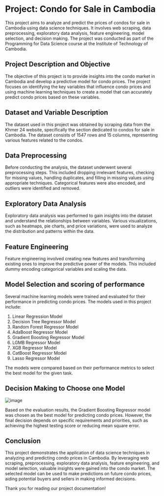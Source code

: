 # Project: Condo for Sale in Cambodia

This project aims to analyze and predict the prices of condos for sale in Cambodia using data science techniques. It involves web scraping, data preprocessing, exploratory data analysis, feature engineering, model selection, and decision making. The project was conducted as part of the Programming for Data Science course at the Institute of Technology of Cambodia.

## Project Description and Objective

The objective of this project is to provide insights into the condo market in Cambodia and develop a predictive model for condo prices. The project focuses on identifying the key variables that influence condo prices and using machine learning techniques to create a model that can accurately predict condo prices based on these variables.

## Dataset and Variable Description

The dataset used in this project was obtained by scraping data from the Khmer 24 website, specifically the section dedicated to condos for sale in Cambodia. The dataset consists of 1547 rows and 15 columns, representing various features related to the condos.

## Data Preprocessing

Before conducting the analysis, the dataset underwent several preprocessing steps. This included dropping irrelevant features, checking for missing values, handling duplicates, and filling in missing values using appropriate techniques. Categorical features were also encoded, and outliers were identified and removed.

## Exploratory Data Analysis

Exploratory data analysis was performed to gain insights into the dataset and understand the relationships between variables. Various visualizations, such as heatmaps, pie charts, and price variations, were used to analyze the distribution and patterns within the data.

## Feature Engineering

Feature engineering involved creating new features and transforming existing ones to improve the predictive power of the models. This included dummy encoding categorical variables and scaling the data.

## Model Selection and scoring of performance

Several machine learning models were trained and evaluated for their performance in predicting condo prices. The models used in this project include:

1. Linear Regression Model
2. Decision Tree Regressor Model
3. Random Forest Regressor Model
4. AdaBoost Regressor Model
5. Gradient Boosting Regressor Model
6. LGMB Regressor Model
7. XGB Regressor Model
8. CatBoost Regressor Model
9. Lasso Regressor Model

The models were compared based on their performance metrics to select the best model for the given task.

## Decision Making to Choose one Model

![image](https://github.com/Phyrakset/Condo-Data-Scraping-Prediction/assets/125781390/8506e08b-5b83-4577-87f1-0efba4779f01)

Based on the evaluation results, the Gradient Boosting Regressor model was chosen as the best model for predicting condo prices. However, the final decision depends on specific requirements and priorities, such as achieving the highest testing score or reducing mean square error.

## Conclusion

This project demonstrates the application of data science techniques in analyzing and predicting condo prices in Cambodia. By leveraging web scraping, preprocessing, exploratory data analysis, feature engineering, and model selection, valuable insights were gained into the condo market. The selected model can be used to make predictions on future condo prices, aiding potential buyers and sellers in making informed decisions.

Thank you for reading our project documentation!
